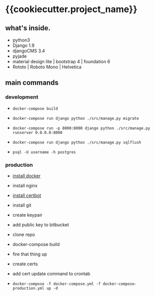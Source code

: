 # {{cookiecutter.project_name}}

## what's inside.
* python3
* Django 1.9
* djangoCMS 3.4
* pyjade
* material design lite | bootstrap 4 | foundation 6
* Rototo | Roboto Mono | Helvetica

## main commands

### development
* `docker-compose build`
* `docker-compose run django python ./src/manage.py migrate`
* `docker-compose run -p 8000:8000 django python ./src/manage.py runserver 0.0.0.0:8000`

* `docker-compose run django python ./src/manage.py sqlflush`
* `psql -U username -h postgres`

### production
* [install docker](https://docs.docker.com/install/linux/docker-ce/ubuntu/)
* install nginx
* [install certbot](https://certbot.eff.org/lets-encrypt/ubuntuxenial-nginx)
* install git
* create keypair
* add public key to bitbucket
* clone repo
* docker-compose build
* fire that thing up
* create certs
* add cert update command to crontab

* `docker-compose -f docker-compose.yml -f docker-compose-production.yml up -d`
